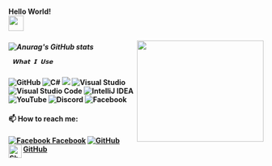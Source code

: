 <h4> Hello World! <div align="top"> <img src="https://raw.githubusercontent.com/iampavangandhi/iampavangandhi/master/gifs/Hi.gif" width="30px"></h4> 
 <h5> <img align="right" src="https://media.giphy.com/media/26AHqZycSplGWWPAI/giphy.gif" width="250" height="200" /> <h5>
  
  
 ![Anurag's GitHub stats](https://github-readme-stats.vercel.app/api?username=jelev123&show_icons=true&theme=tokyonight)
  
  
  
     𝗪𝗵𝗮𝘁 𝗜 𝗨𝘀𝗲 
  <h4> <img alt="GitHub" src="https://img.shields.io/badge/github-%23121011.svg?style=for-the-badge&logo=github&logoColor=white"/> 
 <img alt="C#" src="https://img.shields.io/badge/c%23-%23239120.svg?style=for-the-badge&logo=c-sharp&logoColor=white"/> <img alr="Microsoft" src="https://img.shields.io/badge/Microsoft-0078D4?style=for-the-badge&logo=microsoft&logoColor=white" /> <img alt="Visual Studio" src="https://img.shields.io/badge/VisualStudio-5C2D91.svg?style=for-the-badge&logo=visual-studio&logoColor=white"/> <img alt="Visual Studio Code" src="https://img.shields.io/badge/VisualStudioCode-0078d7.svg?style=for-the-badge&logo=visual-studio-code&logoColor=white"/> <img alt="IntelliJ IDEA" src="https://img.shields.io/badge/IntelliJIDEA-000000.svg?style=for-the-badge&logo=intellij-idea&logoColor=white"/> 
  <img alt="YouTube" src="https://img.shields.io/badge/<handle>-%23FF0000.svg?style=for-the-badge&logo=YouTube&logoColor=white"/> 
  <img alt="Discord" src="https://img.shields.io/badge/%3CServer%3E-%237289DA.svg?style=for-the-badge&logo=discord&logoColor=white"/> 
  <img alt="Facebook" src="https://img.shields.io/badge/Facebook-%231877F2.svg?style=for-the-badge&logo=Facebook&logoColor=white"/> <h4>
 

<h4>📫 How to reach me:<h4>
  
[![Facebook](http://i.imgur.com/fep1WsG.png) Facebook](https://www.facebook.com/julien.jelev.5)
 [![GitHub](https://i.stack.imgur.com/tskMh.png) GitHub](https://github.com/Jelev123)
  <a href="mailto:julienjelev2@gmail.com">
    <img align="left" alt="Shubhamdeep Jha | Gmail" width="26px" src="https://github.com/TheDudeThatCode/TheDudeThatCode/blob/master/Assets/Gmail.svg" />
  </a>


                                                                                                                          







